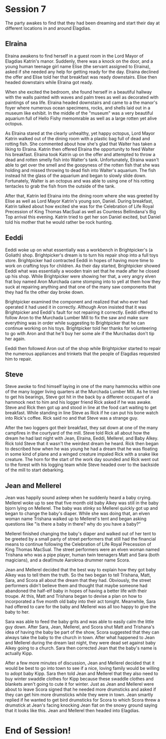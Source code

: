 # Session 7 #

The party awakes to find that they had been dreaming and start their day at different locations in and around Elagdias.

## Elraina ##

Elraina awakens to find herself in a guest room in the Lord Mayor of Elagdias Katrin's manor. Suddenly, there was a knock on the door, and a young human teenage girl name Elise (the servant assigned to Elraina), asked if she needed any help for getting ready for the day. Elraina declined the offer and Elise told her that breakfast was ready downstairs. Elise then headed downstairs while Elraina got ready. 

When she excited the bedroom, she found herself in a beautiful hallway with the walls painted with waves and palm trees as well as decorated with paintings of sea life. Elraina headed downstairs and came to a the manor's foyer where numerous ocean specimens, rocks, and shells laid out in a museum like exhibit. In the middle of the "museum" was a very beautiful aquarium full of Hello Fishy memomrable as well as a large rotten yet alive octopus. 

As Elraina stared at the clearly unhealthy, yet happy octopus, Lord Mayor Katrin walked out of the dining room with a plastic bag full of dead and rotting fish. She commented about how she's glad that Walter has taken a liking to Elraina. Katrin then offered Elraina the opportunity to feed Walter his breakfast. Elraina took Katrin up on the offer and attempted to throw a dead and rotten smelly fish into Walter's tank. Unfortunately, Elraina wasn't able to get over the smell and the goopyness of the rotten fish that she was holding and missed throwing to dead fish into Walter's aquarium. The fish instead hit the glass of the aquarium and began to slowly slide down. Fortunately, Walter is an octopus and was able to using one of his rotting tentacles to grab the fish from the outside of the tank.

After that, Katrin led Elraina into the dining room where she was greeted by Elise as well as Lord Mayor Katrin's young son, Daniel. During breakfast, Katrin talked about how excited she was for the Celebration of Life Royal Precession of King Thomas MacSual as well as Countess Bellindana's Big Top arrival this evening. Katrin tried to get her son Daniel excited, but Daniel told his mother that he would rather be rock hunting. 

## Eeddi ##

Eeddi woke up on what essentially was a workbench in Brightpicker's (a Goliath) shop. Brightpicker's dream is to turn his repair shop into a full toys store. Brightpicker had contracted Eeddi in hopes of having more time to work on crafting toys for children. As their day started, Brightpicker showed Eeddi what was essentially a wooden train set that he made after he closed up his shop. While Brightpicker were showing her that, a very angry elven frat boy named Aron Murchada came stomping into to yell at them how they suck at repairing anything and that one of the many saw components that they had fix the other day broke down. 

Brightpicker examined the component and realized that who ever had operated it had used it in correctly. Although Aron insisted that it was Brightpicker and Eeddi's fault for not repairing it correctly. Eeddi offered to follow Aron to the Murchada Lumber Mill to fix the saw and make sure everything was in order while suggesting to Brightpicker that he can continue working on his toys. Brightpicker told her thanks for volunteering to go with Aron and that he'll buy her some ale if the Murchadas don't tip her again. 

Eeddi then followed Aron out of the shop while Brightpicker started to repair the numerous appliances and trinkets that the people of Elagdias requested him to repair. 

## Steve ##

Steve awoke to find himself laying in one of the many hammocks within one of the many logger living quarters at the Murchada Lumber Mill. As he tried to get his bearings, Steve got hit in the back by a different occupant of a hammock next to him and his logger friend Rick asked if he was awake. Steve and Rick then got up and stood in line at the food cart waiting to get breakfast. While standing in line Steve as Rick if he can put his bone watch into Rick's coffee. Rick said no and that Steve was a strange guy. 

After the two loggers got their breakfast, they sat down at one of the many campfires in the courtyard of the mill. Steve told Rick all about how the dream he had last night with Jean, Elraina, Eeddi, Mellerel, and Baby Alkey. Rick told Steve that it wasn't the weirdest dream he heard. Rick then began to described how when he was young he had a dream that he was floating in some kind of plane and a winged creature impaled Rick with a snake like creature. The horn for the start of the work day sounded and Rick went out to the forest with his logging team while Steve headed over to the backside of the mill to start debarking. 

## Jean and Mellerel ##

Jean was happily sound asleep when he suddenly heard a baby crying. Mellerel woke up to see that five month old baby Alkey was still in the baby bjorn lying on Mellerel. The baby was stinky so Mellerel quickly got up and began to change the baby's diaper. While she was doing that, an elven woman name Trishana walked up to Mellerel's tent and began asking questions like "is there a baby in there? why do you have a baby?"

Mellerel finished changing the baby's diaper and walked out of her tent to be greeted by a small party of street performers that still had the financial means to continue following the Celebration of Life Royal Precession of King Thomas MacSual. The street performers were an elven woman named Trishana who was a pipe player, human twin teenagers Matt and Sara (both magicians), and a deaf/mute Aarokroa drummer name Scora.

Jean and Mellerel decided that the best way to explain how they got baby Alkey was to tell them the truth. So the two began to tell Trishana, Matt, Sara, and Scora all about the dream that they had. Obviously, the street performers didn't believe them and thought that maybe someone had abandoned the half-elf baby in hopes of having a better life with their troupe. At this, Matt and Trishana began to devise a plan on how to incorporated a five month old baby into their act tonight. Meanwhile, Sara had offered to care for the baby and Mellerel was all too happy to give the baby to her.

Sara was able to feed the baby grits and was able to easily calm the little guy down. After Sara, Jean, Mellerel, and Scora shut Matt and Trishana's idea of having the baby be part of the show, Scora suggested that they can always take the baby to the church in town. After what happened to Jean and Mellerel during the dream last night, they were dead set against baby Alkey going to a church. Sara then corrected Jean that the baby's name is actually Kipp.

After a few more minutes of discussion, Jean and Mellerel decided that it would be best to go into town to see if a nice, loving family would be willing to adopt baby Kipp. Sara then told Jean and Mellerel that they also need to buy winter swaddle clothes for Kipp because these swaddle clothes and blankets aren't going to cute it for winter. Just as Jean and Mellerel were about to leave Scora signed that he needed more drumsticks and asked if they can get him more drumsticks while they were in town. Jean smartly replied if he wanted to get bird drumsticks for Scora to which Scora threw a drumstick at Jean's facing knocking Jean flat on the snowy ground saying that it looks like this. Jean and Mellerel then headed into Elagdias.   

# End of Session! #
 
